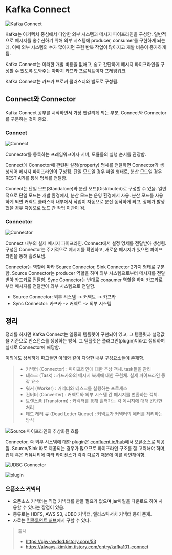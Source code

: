 # Kafka Connect

![Kafka Connect](https://blog.kakaocdn.net/dn/8yIfT/btqSXj8q4P9/YtyvFrCBepgoRo1UBzusk0/img.png)

Kafka는 아키텍처 중심에서 다양한 외부 시스템과 메시지 파이프라인을 구성함. 일반적으로 메시지를 송수신하기 위해 외부 시스템에 producer, consumer를 구현하게 되는데, 이때 외부 시스템의 수가 많아지면 구현 반복 작업이 많아지고 개발 비용이 증가하게 됨.

Kafka Connect는 이러한 개발 비용을 없애고, 쉽고 간단하게 메시지 파이프라인을 구성할 수 있도록 도와주는 아파치 카프카 프로젝트이자 프레임워크.

Kafka Connect는 카프카 브로커 클러스터와 별도로 구성됨.

## Connect와 Connector

Kafka Connect 공부를 시작하면서 가장 헷갈리게 되는 부분, Connect와 Connector를 구분하는 것이 중요.

### Connect

![Connect](https://img1.daumcdn.net/thumb/R1280x0/?scode=mtistory2&fname=https%3A%2F%2Fblog.kakaocdn.net%2Fdn%2Fcl7rAm%2FbtqD2caZxZC%2FJX2fkIeQxps2lCGyaFETzK%2Fimg.png)

Connector를 등록하는 프레임워크이자 서버, 모듈들의 실행 순서를 관장함.

Connect에 Connector에 관련된 설정(property) 명세를 전달하면 Connector가 생성되어 메시지 파이프라인이 구성됨. 단일 모드일 경우 파일 형태로, 분산 모드일 경우 REST API를 통해 명세를 전달함.

Connect는 단일 모드(Standalone)와 분산 모드(Distributed)로 구성할 수 있음. 일반적으로 단일 모드는 개발 환경에서, 분산 모드는 운영 환경에서 사용. 분산 모드를 사용하게 되면 커넥트 클러스터 내부에서 작업이 자동으로 분산 동작하게 되고, 장애가 발생했을 경우 자동으로 노드 간 작업 이관이 됨.

### Connector

![Connector](https://img1.daumcdn.net/thumb/R1280x0/?scode=mtistory2&fname=https%3A%2F%2Fblog.kakaocdn.net%2Fdn%2FHV5O3%2FbtqD1NoZJ2c%2FtDiOw4RnJfW2VnHXe8FPbk%2Fimg.png)

Connect 내부의 실제 메시지 파이프라인. Connect에서 설정 명세를 전달받아 생성됨. 구성된 Connector는 주기적으로 메시지를 확인하고, 새로운 메시지가 있으면 파이프라인을 통해 흘려보냄.

Connector는 역할에 따라 Source Connector, Sink Connector 2가지 형태로 구분함. Source Connector는 producer 역할을 하며 외부 시스템으로부터 메시지를 전달받아 카프카로 전달함. Sync Connector는 반대로 consumer 역할을 하며 카프카로부터 메시지를 전달받아 외부 시스템으로 전달함.

- Source Connector: 외부 시스템 -> 커넥트 -> 카프카
- Sync Connector: 카프카 -> 커넥트 -> 외부 시스템

## 정리

정리를 하자면 Kafka Connect는 일종의 템플릿이 구현되어 있고, 그 템플릿과 설정값을 기준으로 인스턴스를 생성하는 방식. 그 템플릿은 플러그인(plugin)이라고 정의하며 실제로 Connector에 해당함.

이외에도 상세하게 파고들면 아래와 같이 다양한 내부 구성요소들이 존재함.

> - 커넥터 (Connector) : 파이프라인에 대한 추상 객체. task들을 관리
> - 테스크 (Task) : 카프카와의 메시지 복제에 대한 구현체. 실제 파이프라인 동작 요소
> - 워커 (Worker) : 커넥터와 테스크를 실행하는 프로세스
> - 컨버터 (Converter) : 커넥트와 외부 시스템 간 메시지를 변환하는 객체.
> - 트랜스폼 (Transform) : 커넥터를 통해 흘러가는 각 메시지에 대해 간단한 처리
> - 데드 레터 큐 (Dead Letter Queue) : 커넥트가 커넥터의 에러를 처리하는 방식

![Source 파이프라인의 추상화된 흐름](https://img1.daumcdn.net/thumb/R1280x0/?scode=mtistory2&fname=https%3A%2F%2Fblog.kakaocdn.net%2Fdn%2FeGJSL6%2FbtqD3JeCclB%2F4TZZQQf4zRJdJMf3Jrk1zk%2Fimg.png)

Connector, 즉 외부 시스템에 대한 plugin은 [confluent.io/hub](confluent.io/hub)에서 오픈소스로 제공됨. Source/Sink 따로 제공되는 경우가 많으므로 파이프라인 구조를 잘 고려해야 하며, 업체 혹은 커뮤니티에 따라 라이센스가 각각 다르기 때문에 이를 확인해야함.

![JDBC Connector](https://img1.daumcdn.net/thumb/R1280x0/?scode=mtistory2&fname=https%3A%2F%2Fblog.kakaocdn.net%2Fdn%2FboG2oH%2FbtqD2bQH5Ft%2FdORzZMdANyNsaPjlgbGVvK%2Fimg.png)

![plugin](https://img1.daumcdn.net/thumb/R1280x0/?scode=mtistory2&fname=https%3A%2F%2Fblog.kakaocdn.net%2Fdn%2FbuPBX7%2FbtqD2cWorp7%2FkRdy1nHeeKYKiTfAkGnAw1%2Fimg.png)

### 오픈소스 커넥터

- 오픈소스 커넥터는 직접 커넥터를 만들 필요가 없으며 jar파일을 다운로드 하여 사용할 수 있다는 장점이 있음.
- 종류로는 HDFS, AWS S3, JDBC 커넥터, 엘라스틱서치 커넥터 등이 존재.
- 자료는 [컨플루언트 허브](https://www.confluent.io/hub/)에서 구할 수 있다.

> 출처
>
> - https://cjw-awdsd.tistory.com/53
> - https://always-kimkim.tistory.com/entry/kafka101-connect

